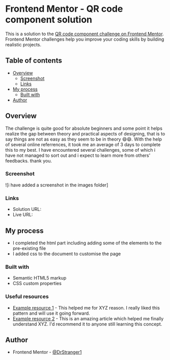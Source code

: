 # Frontend Mentor - QR code component solution

This is a solution to the [QR code component challenge on Frontend Mentor](https://www.frontendmentor.io/challenges/qr-code-component-iux_sIO_H). Frontend Mentor challenges help you improve your coding skills by building realistic projects. 

## Table of contents

- [Overview](#overview)
  - [Screenshot](#screenshot)
  - [Links](#links)
- [My process](#my-process)
  - [Built with](#built-with)
- [Author](#author)



## Overview

The challenge is quite good for absolute beginners and some point it helps realize the gap between theory and practical aspects of designing, that is to say things are not as easy as they seem to be in theory 😄😄. 
With the help of several online referrences, it took me an average of 3 days to complete this to my best. I have encountered several challenges, some of which i have not managed to sort out and i expect to learn more from others' feedbacks. 
thank you.

### Screenshot

![i have added a screenshot in the images folder]


### Links

- Solution URL: 
- Live URL: 


## My process

- I completed the html part including adding some of the elements to the pre-existing file
- I added css to the document to customise the page

### Built with

- Semantic HTML5 markup
- CSS custom properties
 
### Useful resources

- [Example resource 1](https://www.example.com) - This helped me for XYZ reason. I really liked this pattern and will use it going forward.
- [Example resource 2](https://www.example.com) - This is an amazing article which helped me finally understand XYZ. I'd recommend it to anyone still learning this concept.


## Author

- Frontend Mentor - [@DrStranger1](https://www.frontendmentor.io/profile/DrStranger1)